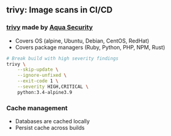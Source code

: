 ## trivy: Image scans in CI/CD

### [trivy](https://github.com/aquasecurity/trivy) made by [Aqua Security](https://www.aquasec.com/)

- Covers OS (alpine, Ubuntu, Debian, CentOS, RedHat)
- Covers package managers (Ruby, Python, PHP, NPM, Rust)

```bash
# Break build with high severity findings
trivy \
    --skip-update \
    --ignore-unfixed \
    --exit-code 1 \
    --severity HIGH,CRITICAL \
    python:3.4-alpine3.9
```

### Cache management

- Databases are cached locally
- Persist cache across builds
